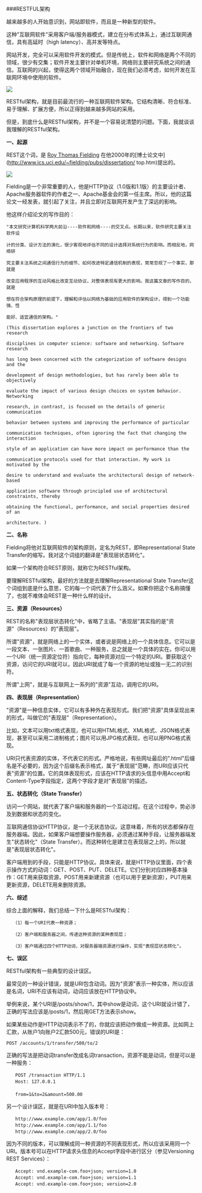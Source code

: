 ###RESTFUL架构

越来越多的人开始意识到，网站即软件，而且是一种新型的软件。

这种"互联网软件"采用客户端/服务器模式，建立在分布式体系上，通过互联网通信，具有高延时（high latency）、高并发等特点。

网站开发，完全可以采用软件开发的模式。但是传统上，软件和网络是两个不同的领域，很少有交集；软件开发主要针对单机环境，网络则主要研究系统之间的通信。互联网的兴起，使得这两个领域开始融合，现在我们必须考虑，如何开发在互联网环境中使用的软件。

![](https://github.com/silence940109/Java/blob/master/RESTFUL_architecture/images/1.jpg)

RESTful架构，就是目前最流行的一种互联网软件架构。它结构清晰、符合标准、易于理解、扩展方便，所以正得到越来越多网站的采用。

但是，到底什么是RESTful架构，并不是一个容易说清楚的问题。下面，我就谈谈我理解的RESTful架构。

**一、起源**

REST这个词，是
[Roy Thomas Fielding](http://en.wikipedia.org/wiki/Roy_Fielding)
在他2000年的[博士论文中](http://www.ics.uci.edu/~fielding/pubs/dissertation/
top.htm)提出的。

![](https://github.com/silence940109/Java/blob/master/RESTFUL_architecture/images/2.jpg)

Fielding是一个非常重要的人，他是HTTP协议（1.0版和1.1版）的主要设计者、Apache服务器软件的作者之一、Apache基金会的第一任主席。所以，他的这篇论文一经发表，就引起了关注，并且立即对互联网开发产生了深远的影响。

他这样介绍论文的写作目的：

	"本文研究计算机科学两大前沿----软件和网络----的交叉点。长期以来，软件研究主要关注软件设

	计的分类、设计方法的演化，很少客观地评估不同的设计选择对系统行为的影响。而相反地，网络研

	究主要关注系统之间通信行为的细节、如何改进特定通信机制的表现，常常忽视了一个事实，那就是

	改变应用程序的互动风格比改变互动协议，对整体表现有更大的影响。我这篇文章的写作目的，就是

	想在符合架构原理的前提下，理解和评估以网络为基础的应用软件的架构设计，得到一个功能强、性

	能好、适宜通信的架构。"

    (This dissertation explores a junction on the frontiers of two research
	
	disciplines in computer science: software and networking. Software research

	has long been concerned with the categorization of software designs and the

	development of design methodologies, but has rarely been able to objectively 

	evaluate the impact of various design choices on system behavior. Networking 

	research, in contrast, is focused on the details of generic communication 

	behavior between systems and improving the performance of particular 

	communication techniques, often ignoring the fact that changing the interaction 

	style of an application can have more impact on performance than the 

	communication protocols used for that interaction. My work is motivated by the 

	desire to understand and evaluate the architectural design of network-based 

	application software through principled use of architectural constraints, thereby 

	obtaining the functional, performance, and social properties desired of an 

	architecture. )

**二、名称**

Fielding将他对互联网软件的架构原则，定名为REST，即Representational State Transfer的缩写。我对这个词组的翻译是"表现层状态转化"。

如果一个架构符合REST原则，就称它为RESTful架构。

要理解RESTful架构，最好的方法就是去理解Representational State Transfer这个词组到底是什么意思，它的每一个词代表了什么涵义。如果你把这个名称搞懂了，也就不难体会REST是一种什么样的设计。

**三、资源（Resources）**

REST的名称"表现层状态转化"中，省略了主语。"表现层"其实指的是"资源"（Resources）的"表现层"。

所谓"资源"，就是网络上的一个实体，或者说是网络上的一个具体信息。它可以是一段文本、一张图片、一首歌曲、一种服务，总之就是一个具体的实在。你可以用一个URI（统一资源定位符）指向它，每种资源对应一个特定的URI。要获取这个资源，访问它的URI就可以，因此URI就成了每一个资源的地址或独一无二的识别符。

所谓"上网"，就是与互联网上一系列的"资源"互动，调用它的URI。

**四、表现层（Representation）**

"资源"是一种信息实体，它可以有多种外在表现形式。我们把"资源"具体呈现出来的形式，叫做它的"表现层"（Representation）。

比如，文本可以用txt格式表现，也可以用HTML格式、XML格式、JSON格式表现，甚至可以采用二进制格式；图片可以用JPG格式表现，也可以用PNG格式表现。

URI只代表资源的实体，不代表它的形式。严格地说，有些网址最后的".html"后缀名是不必要的，因为这个后缀名表示格式，属于"表现层"范畴，而URI应该只代表"资源"的位置。它的具体表现形式，应该在HTTP请求的头信息中用Accept和Content-Type字段指定，这两个字段才是对"表现层"的描述。

**五、状态转化（State Transfer）**

访问一个网站，就代表了客户端和服务器的一个互动过程。在这个过程中，势必涉及到数据和状态的变化。

互联网通信协议HTTP协议，是一个无状态协议。这意味着，所有的状态都保存在服务器端。因此，如果客户端想要操作服务器，必须通过某种手段，让服务器端发生"状态转化"（State Transfer）。而这种转化是建立在表现层之上的，所以就是"表现层状态转化"。

客户端用到的手段，只能是HTTP协议。具体来说，就是HTTP协议里面，四个表示操作方式的动词：GET、POST、PUT、DELETE。它们分别对应四种基本操作：GET用来获取资源，POST用来新建资源（也可以用于更新资源），PUT用来更新资源，DELETE用来删除资源。

**六、综述**

综合上面的解释，我们总结一下什么是RESTful架构：
	
	　　（1）每一个URI代表一种资源；

	　　（2）客户端和服务器之间，传递这种资源的某种表现层；

	　　（3）客户端通过四个HTTP动词，对服务器端资源进行操作，实现"表现层状态转化"。

**七、误区**

RESTful架构有一些典型的设计误区。

最常见的一种设计错误，就是URI包含动词。因为"资源"表示一种实体，所以应该是名词，URI不应该有动词，动词应该放在HTTP协议中。

举例来说，某个URI是/posts/show/1，其中show是动词，这个URI就设计错了，正确的写法应该是/posts/1，然后用GET方法表示show。

如果某些动作是HTTP动词表示不了的，你就应该把动作做成一种资源。比如网上汇款，从账户1向账户2汇款500元，错误的URI是：

	POST /accounts/1/transfer/500/to/2

正确的写法是把动词transfer改成名词transaction，资源不能是动词，但是可以是一种服务：
	
	　　POST /transaction HTTP/1.1
	　　Host: 127.0.0.1
	　　
	　　from=1&to=2&amount=500.00

另一个设计误区，就是在URI中加入版本号：

	　　http://www.example.com/app/1.0/foo
	　　http://www.example.com/app/1.1/foo
	　　http://www.example.com/app/2.0/foo

因为不同的版本，可以理解成同一种资源的不同表现形式，所以应该采用同一个URI。版本号可以在HTTP请求头信息的Accept字段中进行区分（参见Versioning REST Services）：

	　　Accept: vnd.example-com.foo+json; version=1.0
	　　Accept: vnd.example-com.foo+json; version=1.1
	　　Accept: vnd.example-com.foo+json; version=2.0

